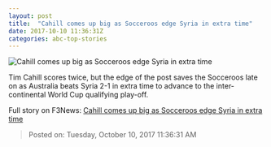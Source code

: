 ```yaml
---
layout: post
title:  "Cahill comes up big as Socceroos edge Syria in extra time"
date: 2017-10-10 11:36:31Z
categories: abc-top-stories
---
```


![Cahill comes up big as Socceroos edge Syria in extra time](http://www.abc.net.au/news/image/9036352-1x1-700x700.jpg)

Tim Cahill scores twice, but the edge of the post saves the Socceroos late on as Australia beats Syria 2-1 in extra time to advance to the inter-continental World Cup qualifying play-off.


Full story on F3News: [Cahill comes up big as Socceroos edge Syria in extra time](http://www.f3nws.com/n/RDjER)

> Posted on: Tuesday, October 10, 2017 11:36:31 AM
